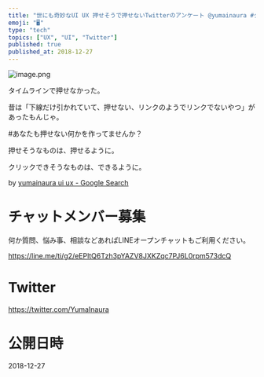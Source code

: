 ```yaml
---
title: "世にも奇妙なUI UX 押せそうで押せないTwitterのアンケート @yumainaura #クリック #できない"
emoji: "🖥"
type: "tech"
topics: ["UX", "UI", "Twitter"]
published: true
published_at: 2018-12-27
---
```


![image.png](https://qiita-image-store.s3.amazonaws.com/0/89618/9100c67a-440f-e069-c93d-d3ae68912a0d.png)

タイムラインで押せなかった。

昔は「下線だけ引かれていて、押せない、リンクのようでリンクでないやつ」があったもんじゃ。

#あなたも押せない何かを作ってませんか？

押せそうなものは、押せるように。

クリックできそうなものは、できるように。

by [yumainaura ui ux - Google Search](https://www.google.co.jp/search?q=yumainaura+ui+ux&oq=yumainaura+ui+ux&aqs=chrome..69i57j69i61j69i60l2j69i64l2.4617j0j7&sourceid=chrome&ie=UTF-8)








<!-- Update From Qiita API -->

# チャットメンバー募集


何か質問、悩み事、相談などあればLINEオープンチャットもご利用ください。

https://line.me/ti/g2/eEPltQ6Tzh3pYAZV8JXKZqc7PJ6L0rpm573dcQ





# Twitter


https://twitter.com/YumaInaura


<!-- Update From Qiita API -->



# 公開日時

2018-12-27
